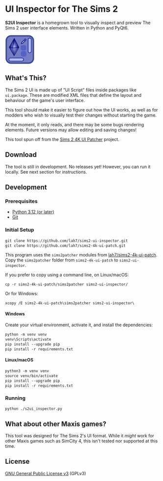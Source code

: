 
# UI Inspector for The Sims 2

**S2UI Inspector** is a homegrown tool to visually inspect and preview
The Sims 2 user interface elements. Written in Python and PyQt6.

<img src="data/icon.svg" alt="Project Logo" height="96"/>


## What's This?

The Sims 2 UI is made up of "UI Script" files inside packages like `ui.package`.
These are modified XML files that define the layout and behaviour of the game's
user interface.

This tool should make it easier to figure out how the UI works, as well as for
modders who wish to visually test their changes without starting the game.

At the moment, it only reads, and there may be some bugs rendering elements.
Future versions may allow editing and saving changes!

This tool spun off from the [Sims 2 4K UI Patcher](https://github.com/lah7/sims2-4k-ui-patch) project.


## Download

The tool is still in development. No releases yet!
However, you can run it locally. See next section for instructions.


## Development

### Prerequisites

* [Python 3.12 (or later)](https://www.python.org/downloads/)
* [Git](https://git-scm.com/)

### Initial Setup

    git clone https://github.com/lah7/sims2-ui-inspector.git
    git clone https://github.com/lah7/sims2-4k-ui-patch.git

This program uses the `sims2patcher` modules from [lah7/sims2-4k-ui-patch](https://github.com/lah7/sims2-4k-ui-patch). Copy the `sims2patcher` folder from `sims2-4k-ui-patch` to `sims2-ui-inspector`.

If you prefer to copy using a command line, on Linux/macOS:

    cp -r sims2-4k-ui-patch/sims2patcher sims2-ui-inspector/

Or for Windows:

    xcopy /E sims2-4k-ui-patch\sims2patcher sims2-ui-inspector\

#### Windows

Create your virtual environment, activate it, and install the dependencies:

    python -m venv venv
    venv\Scripts\activate
    pip install --upgrade pip
    pip install -r requirements.txt

#### Linux/macOS

    python3 -m venv venv
    source venv/bin/activate
    pip install --upgrade pip
    pip install -r requirements.txt

### Running

    python ./s2ui_inspector.py


## What about other Maxis games?

This tool was designed for The Sims 2's UI format. While it _might_ work for
other Maxis games such as SimCity 4, this isn't tested nor supported at this time.


## License

[GNU General Public License v3](LICENSE) (GPLv3)
